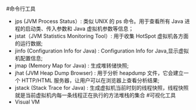 #命令行工具
* jps (JVM Process Status）: 类似 UNIX 的 ps 命令。用于查看所有 Java 进程的启动类、传入参数和 Java 虚拟机参数等信息；
* jstat（JVM Statistics Monitoring Tool）: 用于收集 HotSpot 虚拟机各方面的运行数据;
* jinfo (Configuration Info for Java) : Configuration Info for Java,显示虚拟机配置信息;
* jmap (Memory Map for Java) : 生成堆转储快照;
* jhat (JVM Heap Dump Browser) : 用于分析 heapdump 文件，它会建立一个 HTTP/HTML 服务器，让用户可以在浏览器上查看分析结果;
* jstack (Stack Trace for Java) : 生成虚拟机当前时刻的线程快照，线程快照就是当前虚拟机内每一条线程正在执行的方法堆栈的集合
#可视化工具
* Visual VM